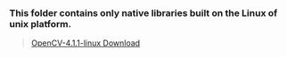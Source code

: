 ### This folder contains only native libraries built on the Linux of unix platform.

> [OpenCV-4.1.1-linux Download](https://github.com/wl4g/xcloud-component-opencv-native/tree/master/4.1.1/linux)